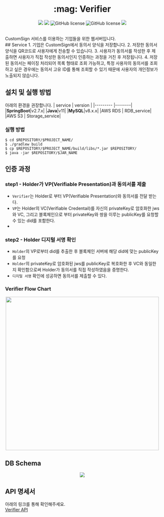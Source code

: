 <h1 align="center"> :mag: Verifier </h1>
<p align="center">
<img src="https://img.shields.io/github/contributors/2023-oss/OSS-BACKEND">
<img src="https://img.shields.io/github/languages/count/2023-oss/BACKEND">
<img alt="GitHub license" src="https://img.shields.io/github/issues/2023-oss/OSS-BACKEND">
<img alt="GitHub license" src="https://img.shields.io/github/issues-closed/2023-oss/OSS-BACKEND">
<img src="https://img.shields.io/github/license/2023-oss/OSS-BACKEND">
</p>
<br/>
 CustomSign 서비스를 이용하는 기업들을 위한 웹서버입니다.
<br/>
## Service
1. 기업은 CustomSign에서 동의서 양식을 저장합니다.
2. 저장한 동의서 양식을 QR코드로 사용자에게 전송할 수 있습니다.
3.  사용자가 동의서를 작성한 후 제출하면 사용자가 직접 작성한 동의서인지 인증하는 과정을 거친 후 저장됩니다.
4. 저장된 동의서는 페이징 처리되어 목록 형태로 조회 가능하고, 
	특정 사용자의 동의서를 조회하고 싶은 경우에는 동의서 고유 ID를 통해 조회할 수 있기 때문에 사용자의 개인정보가 노출되지 않습니다. 

## 설치 및 실행 방법
아래의 환경을 권장합니다.
| service | version |
|--------- |--------|
|**SpringBoot**|v2.7.x|
|**Java**|v11|
|**MySQL**|v8.x.x|
|AWS RDS | RDB_service|
|AWS S3 | Storage_service|

### 실행 방법
```
$ cd $REPOSITORY/$PROJECT_NAME/
$ ./gradlew build
$ cp $REPOSITORY/$PROJECT_NAME/build/libs/*.jar $REPOSITORY/
$ java -jar $REPOSITORY/$JAR_NAME
```


## 인증 과정

### step1 - Holder가 VP(Verifiable Presentation)과 동의서를 제출

- `Verifier`는 Holder로 부터 VP(Verifiable Presentation)와 동의서를 전달 받는다.
- `VP`는 Holder의 VC(Verifiable Credentail)를 자신의 privateKey로 암호화한 jws와 VC, 그리고 블록체인으로 부터 privateKey와 쌍을 이루는 publicKey를 요청할 수 있는 did를 포함한다.
- 
### step2 - Holder 디지털 서명 확인
- `Holder`의 VP로부터 did를 추출한 후 블록체인 서버에 해당 did에 맞는 publicKey를 요청
- `Holder`의 privateKey로 암호화된 jws를 publicKey로 복호화한 후 VC와 동일한지 확인함으로써 Holder가 동의서를 직접 작성하였음을 증명한다.
- `디지털 서명` 확인에 성공하면 동의서를 제출할 수 있다.<br/>

### Verifier Flow Chart
<center>
	<img src="https://user-images.githubusercontent.com/83829352/265958095-5154bdc4-761a-42f2-9cb3-987d3aeddeb7.png" width=500px/>
</center>

## DB Schema
<center>
	<img src="https://user-images.githubusercontent.com/83829352/265958498-b3027dfa-ddc9-4542-ad1e-10fe4c0b2e52.png"/>
</center>

## API 명세서
아래의 링크를 통해 확인해주세요.
<br/>
[Verifier API](https://documenter.getpostman.com/view/26390728/2s9XxsVbmR)


